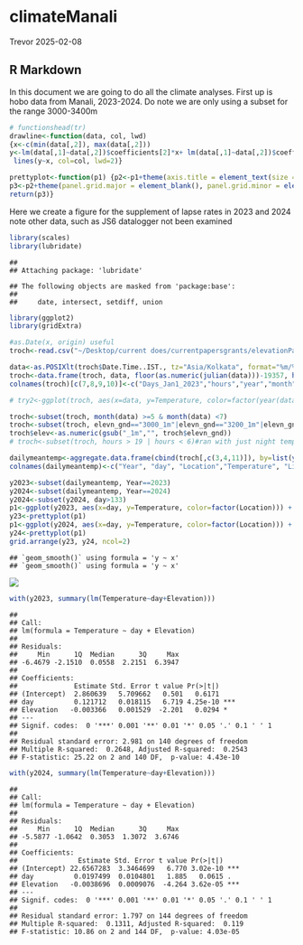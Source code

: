 climateManali
================
Trevor
2025-02-08

## R Markdown

In this document we are going to do all the climate analyses. First up
is hobo data from Manali, 2023-2024. Do note we are only using a subset
for the range 3000-3400m

``` r
# functionshead(tr)
drawline<-function(data, col, lwd)
{x<-c(min(data[,2]), max(data[,2]))
y<-lm(data[,1]~data[,2])$coefficients[2]*x+ lm(data[,1]~data[,2])$coefficients[1]
 lines(y~x, col=col, lwd=2)}

prettyplot<-function(p1) {p2<-p1+theme(axis.title = element_text(size = 16)) + ylab(bquote("Mean Temperature "^o*C))+ xlab("Date")
p3<-p2+theme(panel.grid.major = element_blank(), panel.grid.minor = element_blank(), panel.background = element_rect(fill="white"), axis.line = element_line(colour = "black"))
return(p3)}
```

Here we create a figure for the supplement of lapse rates in 2023 and
2024 note other data, such as JS6 datalogger not been examined

``` r
library(scales)
library(lubridate)
```

    ## 
    ## Attaching package: 'lubridate'

    ## The following objects are masked from 'package:base':
    ## 
    ##     date, intersect, setdiff, union

``` r
library(ggplot2)
library(gridExtra)

#as.Date(x, origin) useful
troch<-read.csv("~/Desktop/current does/currentpapersgrants/elevationPaper2024/climate/hobos20232024/hobo2023_2024.csv")

data<-as.POSIXlt(troch$Date.Time..IST., tz="Asia/Kolkata", format="%m/%d/%Y %H:%M:%OS")
troch<-data.frame(troch, data, floor(as.numeric(julian(data)))-19357, hour(data), year(data), month(data))
colnames(troch)[c(7,8,9,10)]<-c("Days_Jan1_2023","hours","year","month")
```

``` r
# try2<-ggplot(troch, aes(x=data, y=Temperature, color=factor(year(data))))  +stat_summary(fun = function(z) { quantile(z,0.75, na.rm=T) }, geom="line") #note this is a tril, and combines all elevations at present. Included to show how month works, and function

troch<-subset(troch, month(data) >=5 & month(data) <7)
troch<-subset(troch, elevn_gnd=="3000_1m"|elevn_gnd=="3200_1m"|elevn_gnd=="3400_1m")
troch$elev<-as.numeric(gsub("_1m","", troch$elevn_gnd))
# troch<-subset(troch, hours > 19 | hours < 6)#ran with just night temp to confirm robust

dailymeantemp<-aggregate.data.frame(cbind(troch[,c(3,4,11)]), by=list(year(troch$data), yday(troch$data), troch$elevn_gnd), mean)
colnames(dailymeantemp)<-c("Year", "day", "Location","Temperature", "Light", "Elevation")

y2023<-subset(dailymeantemp, Year==2023)
y2024<-subset(dailymeantemp, Year==2024)
y2024<-subset(y2024, day>133)
p1<-ggplot(y2023, aes(x=day, y=Temperature, color=factor(Location))) + geom_line(show.legend = FALSE)+ geom_smooth(method = "lm", se = FALSE, show.legend = FALSE) + scale_color_manual(values=c("red", "blue", "purple") )+ylim(c(0,20)) +ggtitle("Y2023")
y23<-prettyplot(p1)
p1<-ggplot(y2024, aes(x=day, y=Temperature, color=factor(Location))) + geom_line(show.legend = FALSE)+ geom_smooth(method = "lm", se = FALSE, show.legend = FALSE) + scale_color_manual(values=c("red", "blue", "purple") )+ylim(c(0,20))+ggtitle("Y2024")
y24<-prettyplot(p1)
grid.arrange(y23, y24, ncol=2)
```

    ## `geom_smooth()` using formula = 'y ~ x'
    ## `geom_smooth()` using formula = 'y ~ x'

![](climateM_files/figure-gfm/Making%20the%20groahs%20of%20lapse%20rate%20for%20supplement-1.png)<!-- -->

``` r
with(y2023, summary(lm(Temperature~day+Elevation)))
```

    ## 
    ## Call:
    ## lm(formula = Temperature ~ day + Elevation)
    ## 
    ## Residuals:
    ##     Min      1Q  Median      3Q     Max 
    ## -6.4679 -2.1510  0.0558  2.2151  6.3947 
    ## 
    ## Coefficients:
    ##              Estimate Std. Error t value Pr(>|t|)    
    ## (Intercept)  2.860639   5.709662   0.501   0.6171    
    ## day          0.121712   0.018115   6.719 4.25e-10 ***
    ## Elevation   -0.003366   0.001529  -2.201   0.0294 *  
    ## ---
    ## Signif. codes:  0 '***' 0.001 '**' 0.01 '*' 0.05 '.' 0.1 ' ' 1
    ## 
    ## Residual standard error: 2.981 on 140 degrees of freedom
    ## Multiple R-squared:  0.2648, Adjusted R-squared:  0.2543 
    ## F-statistic: 25.22 on 2 and 140 DF,  p-value: 4.43e-10

``` r
with(y2024, summary(lm(Temperature~day+Elevation)))
```

    ## 
    ## Call:
    ## lm(formula = Temperature ~ day + Elevation)
    ## 
    ## Residuals:
    ##     Min      1Q  Median      3Q     Max 
    ## -5.5877 -1.0642  0.3053  1.3072  3.6746 
    ## 
    ## Coefficients:
    ##               Estimate Std. Error t value Pr(>|t|)    
    ## (Intercept) 22.6567283  3.3464699   6.770 3.02e-10 ***
    ## day          0.0197499  0.0104801   1.885   0.0615 .  
    ## Elevation   -0.0038696  0.0009076  -4.264 3.62e-05 ***
    ## ---
    ## Signif. codes:  0 '***' 0.001 '**' 0.01 '*' 0.05 '.' 0.1 ' ' 1
    ## 
    ## Residual standard error: 1.797 on 144 degrees of freedom
    ## Multiple R-squared:  0.1311, Adjusted R-squared:  0.119 
    ## F-statistic: 10.86 on 2 and 144 DF,  p-value: 4.03e-05
